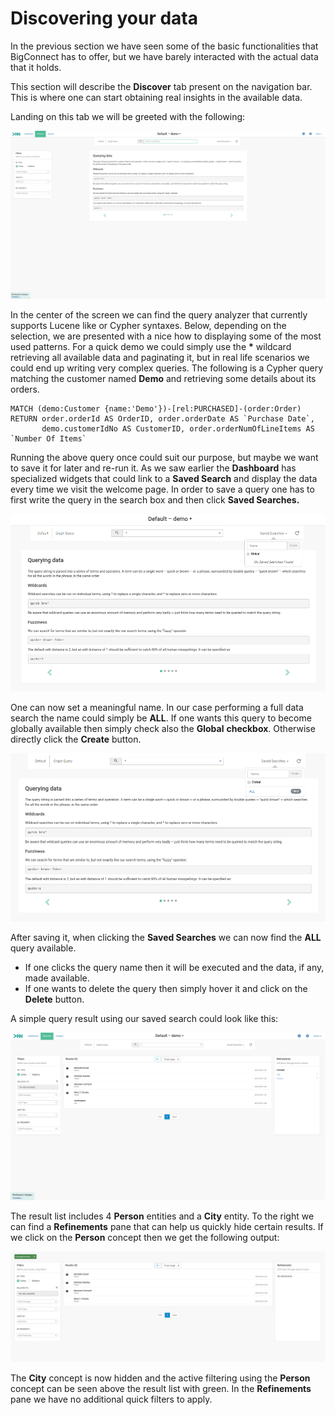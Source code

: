 # Discovering your data

In the previous section we have seen some of the basic functionalities that BigConnect has to offer, but we have barely interacted with the actual data that it holds.

This section will describe the **Discover** tab present on the navigation bar. This is where one can start obtaining real insights in the available data.

Landing on this tab we will be greeted with the following:

![](../../.gitbook/assets/image%20%2853%29.png)

In the center of the screen we can find the query analyzer that currently supports Lucene like or Cypher syntaxes. Below, depending on the selection, we are presented with a nice how to displaying some of the most used patterns. For a quick demo we could simply use the **\*** wildcard retrieving all available data and paginating it, but in real life scenarios we could end up writing very complex queries.  The following is a Cypher query matching the customer named **Demo**  and retrieving some details about its orders.



```text
MATCH (demo:Customer {name:'Demo'})-[rel:PURCHASED]-(order:Order)
RETURN order.orderId AS OrderID, order.orderDate AS `Purchase Date`,
       demo.customerIdNo AS CustomerID, order.orderNumOfLineItems AS `Number Of Items`
```

Running the above query once could suit our purpose, but maybe we want to save it for later and re-run it. As we saw earlier the **Dashboard** has specialized widgets that could link to a **Saved Search** and display the data every time we visit the welcome page. In order to save a query one has to first write the query in the search box and then click **Saved Searches.**

![](../../.gitbook/assets/image%20%2848%29.png)

One can now set a meaningful name. In our case performing a full data search the name could simply be **ALL**. If one wants this query to become globally available then simply check also the **Global** **checkbox**. Otherwise directly click the **Create** button.

![](../../.gitbook/assets/image.png)

After saving it, when clicking the **Saved Searches** we can now find the **ALL** query available. 

* If one clicks the query name then it will be executed and the data, if any, made available. 
* If one wants to delete the query then simply hover it and click on the **Delete** button.

A simple query result using our saved search could look like this:

![](../../.gitbook/assets/image%20%2818%29.png)

The result list includes 4 **Person** entities and a **City** entity. To the right we can find a **Refinements** pane that can help us quickly hide certain results. If we click on the **Person** concept then we get the following output:

![](../../.gitbook/assets/image%20%2845%29.png)

The **City** concept is now hidden and the active filtering using the **Person** concept can be seen above the result list with green. In the **Refinements** pane we have no additional quick filters to apply.

